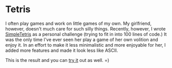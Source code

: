 # Tetris

I often play games and work on little games of my own. My girlfriend, however, doesn't much care for such silly things. Recently, however, I wrote [SimpleTetris](https://alaricus.github.io/SimpleTetris/) as a personal challenge (trying to fit in into 100 lines of code.) It was the only time I've ever seen her play a game of her own volition and enjoy it. In an effort to make it less minimalistic and more enjoyable for her, I added more features and made it look less like ASCII.

This is the result and you can [try it](https://alaricus.github.io/Tetris/) out as well. =)